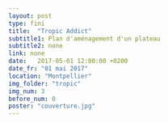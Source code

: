 ```yaml
---
layout: post
type: fini
title:  "Tropic Addict"
subtitle1: Plan d'aménagement d'un plateau
subtitle2: none
link: none
date:   2017-05-01 12:00:00 +0200
date_fr: "01 mai 2017"
location: "Montpellier"
img_folder: "tropic"
img_num: 3
before_num: 0
poster: "couverture.jpg"
---
```

